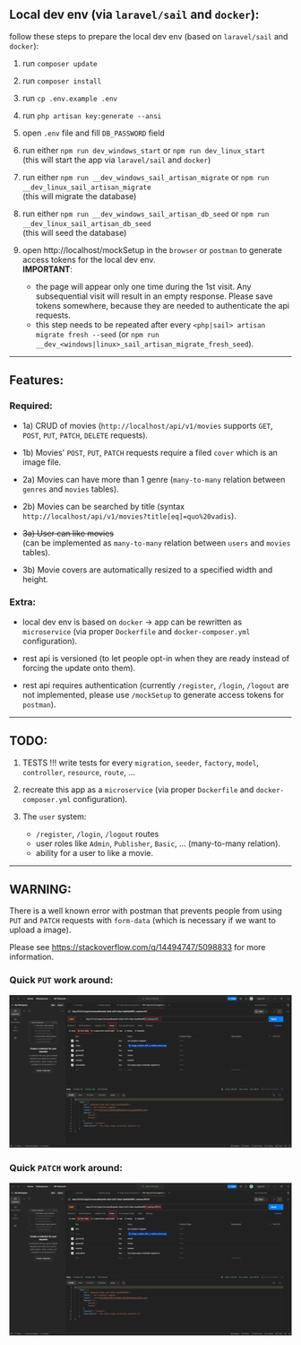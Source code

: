 ## Local dev env (via `laravel/sail` and `docker`):

follow these steps to prepare the local dev env (based on `laravel/sail` and `docker`):

1. run `composer update`

2. run `composer install`

3. run `cp .env.example .env`

4. run `php artisan key:generate --ansi`

5. open `.env` file and fill `DB_PASSWORD` field

6. run either `npm run dev_windows_start` or `npm run dev_linux_start`\
    (this will start the app via `laravel/sail` and `docker`)

7. run either `npm run __dev_windows_sail_artisan_migrate` or `npm run __dev_linux_sail_artisan_migrate`\
    (this will migrate the database)

8. run either `npm run __dev_windows_sail_artisan_db_seed` or `npm run __dev_linux_sail_artisan_db_seed`\
    (this will seed the database)

9. open http://localhost/mockSetup in the `browser` or `postman` to generate access tokens for the local dev env.\
    **IMPORTANT**:
    - the page will appear only one time during the 1st visit. Any subsequential visit will result in an empty response. Please save tokens somewhere, because they are needed to authenticate the api requests.
    - this step needs to be repeated after every `<php|sail> artisan migrate fresh --seed` (or `npm run __dev_<windows|linux>_sail_artisan_migrate_fresh_seed`).

----

## Features:

### Required:

- 1a) CRUD of movies (`http://localhost/api/v1/movies` supports `GET`, `POST`, `PUT`, `PATCH`, `DELETE` requests).

- 1b) Movies' `POST`, `PUT`, `PATCH` requests require a filed `cover` which is an image file.

- 2a) Movies can have more than 1 genre (`many-to-many` relation between `genres` and `movies` tables).

- 2b) Movies can be searched by title (syntax `http://localhost/api/v1/movies?title[eq]=quo%20vadis`).

- ~~3a) User can like movies~~\
    (can be implemented as `many-to-many` relation between `users` and `movies` tables).

- 3b) Movie covers are automatically resized to a specified width and height.

### Extra:

- local dev env is based on `docker` -> app can be rewritten as `microservice` (via proper `Dockerfile` and `docker-composer.yml` configuration).

- rest api is versioned (to let people opt-in when they are ready instead of forcing the update onto them).

- rest api requires authentication (currently `/register`, `/login`, `/logout` are not implemented, please use `/mockSetup` to generate access tokens for `postman`).

----

## TODO:

1. TESTS !!! write tests for every `migration`, `seeder`, `factory`, `model`, `controller`, `resource`, `route`, ...

2. recreate this app as a `microservice` (via proper `Dockerfile` and `docker-composer.yml` configuration).

3. The `user` system:
    - `/register`, `/login`, `/logout` routes
    - user roles like `Admin`, `Publisher`, `Basic`, ... (many-to-many relation).
    - ability for a user to like a movie.

----

## WARNING:

There is a well known error with postman that prevents people from using `PUT` and `PATCH` requests with `form-data` (which is necessary if we want to upload a image).

Please see https://stackoverflow.com/q/14494747/5098833 for more information.

### Quick `PUT` work around:
![plot](./.README/assets/postman_workaround_PUT.png)

### Quick `PATCH` work around:
![plot](./.README/assets/postman_workaround_PATCH.png)
